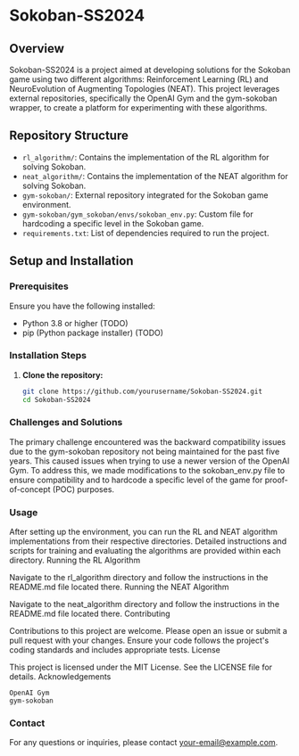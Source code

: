 ﻿# Sokoban-SS2024

## Overview
Sokoban-SS2024 is a project aimed at developing solutions for the Sokoban game using two different algorithms: 
Reinforcement Learning (RL) and NeuroEvolution of Augmenting Topologies (NEAT). 
This project leverages external repositories, specifically the OpenAI Gym and the gym-sokoban wrapper, 
to create a platform for experimenting with these algorithms.

## Repository Structure
- `rl_algorithm/`: Contains the implementation of the RL algorithm for solving Sokoban.
- `neat_algorithm/`: Contains the implementation of the NEAT algorithm for solving Sokoban.
- `gym-sokoban/`: External repository integrated for the Sokoban game environment.
- `gym-sokoban/gym_sokoban/envs/sokoban_env.py`: Custom file for hardcoding a specific level in the Sokoban game.
- `requirements.txt`: List of dependencies required to run the project.

## Setup and Installation

### Prerequisites
Ensure you have the following installed:
- Python 3.8 or higher (TODO)
- pip (Python package installer) (TODO)

### Installation Steps
1. **Clone the repository:**
   ```sh
   git clone https://github.com/yourusername/Sokoban-SS2024.git
   cd Sokoban-SS2024

### Challenges and Solutions

The primary challenge encountered was the backward compatibility issues due to the gym-sokoban repository 
not being maintained for the past five years. This caused issues when trying to use a newer version of the OpenAI Gym. 
To address this, we made modifications to the sokoban_env.py file to ensure compatibility and to hardcode a specific 
level of the game for proof-of-concept (POC) purposes.
### Usage

After setting up the environment, you can run the RL and NEAT algorithm implementations from their respective directories. 
Detailed instructions and scripts for training and evaluating the algorithms are provided within each directory.
Running the RL Algorithm

Navigate to the rl_algorithm directory and follow the instructions in the README.md file located there.
Running the NEAT Algorithm

Navigate to the neat_algorithm directory and follow the instructions in the README.md file located there.
Contributing

Contributions to this project are welcome. Please open an issue or submit a pull request with your changes. Ensure your code follows the project's coding standards and includes appropriate tests.
License

This project is licensed under the MIT License. See the LICENSE file for details.
Acknowledgements

    OpenAI Gym
    gym-sokoban

### Contact

For any questions or inquiries, please contact your-email@example.com.